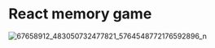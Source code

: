 # React memory game

![67658912_483050732477821_5764548772176592896_n](https://user-images.githubusercontent.com/18620920/62045190-0893df00-b205-11e9-9c83-534d66082195.png)
